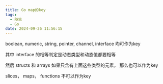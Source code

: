 ```yaml
---
title: Go map的key
tags:
  - 随笔
  - Go
date: 2024-09-26 11:56:15
---
```

boolean, numeric, string, pointer, channel, interface 均可作为key

其中 interface 的相等判定是动态类型和动态值都要相等

然后 structs 和 arrays 如果只含有上面这些类型的元素， 那么也可以作为key

slices， maps， functions 不可以作为key
